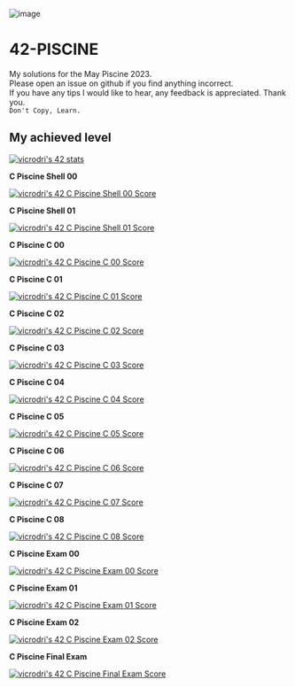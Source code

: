 ![image](https://user-images.githubusercontent.com/121127625/225287299-03e4439a-0d20-4fac-9673-e7802da8e165.png)

# 42-PISCINE

My solutions for the May Piscine 2023. <br />
  Please open an issue on github if you find anything incorrect. <br/>
  If you have any tips I would like to hear, any feedback is appreciated. Thank you. <br/>
 `Don't Copy, Learn.` <br />

## My achieved level
[![vicrodri's 42 stats](https://badge42.vercel.app/api/v2/clgp7lvb5006808k3q0ze391u/stats?cursusId=9&coalitionId=215)](https://github.com/JaeSeoKim/badge42)

**C Piscine Shell 00**

[![vicrodri's 42 C Piscine Shell 00 Score](https://badge42.vercel.app/api/v2/clgp7lvb5006808k3q0ze391u/project/3016020)](https://github.com/JaeSeoKim/badge42)

**C Piscine Shell 01**

[![vicrodri's 42 C Piscine Shell 01 Score](https://badge42.vercel.app/api/v2/clgp7lvb5006808k3q0ze391u/project/3019702)](https://github.com/JaeSeoKim/badge42)

**C Piscine C 00**

[![vicrodri's 42 C Piscine C 00 Score](https://badge42.vercel.app/api/v2/clgp7lvb5006808k3q0ze391u/project/3021668)](https://github.com/JaeSeoKim/badge42)

**C Piscine C 01**

[![vicrodri's 42 C Piscine C 01 Score](https://badge42.vercel.app/api/v2/clgp7lvb5006808k3q0ze391u/project/3028768)](https://github.com/JaeSeoKim/badge42)

**C Piscine C 02**

[![vicrodri's 42 C Piscine C 02 Score](https://badge42.vercel.app/api/v2/clgp7lvb5006808k3q0ze391u/project/3029271)](https://github.com/JaeSeoKim/badge42)

**C Piscine C 03**

[![vicrodri's 42 C Piscine C 03 Score](https://badge42.vercel.app/api/v2/clgp7lvb5006808k3q0ze391u/project/3035351)](https://github.com/JaeSeoKim/badge42)

**C Piscine C 04**

[![vicrodri's 42 C Piscine C 04 Score](https://badge42.vercel.app/api/v2/clgp7lvb5006808k3q0ze391u/project/3036370)](https://github.com/JaeSeoKim/badge42)

**C Piscine C 05**

[![vicrodri's 42 C Piscine C 05 Score](https://badge42.vercel.app/api/v2/clgp7lvb5006808k3q0ze391u/project/3038003)](https://github.com/JaeSeoKim/badge42)

**C Piscine C 06**

[![vicrodri's 42 C Piscine C 06 Score](https://badge42.vercel.app/api/v2/clgp7lvb5006808k3q0ze391u/project/3042175)](https://github.com/JaeSeoKim/badge42)

**C Piscine C 07**

[![vicrodri's 42 C Piscine C 07 Score](https://badge42.vercel.app/api/v2/clgp7lvb5006808k3q0ze391u/project/3045344)](https://github.com/JaeSeoKim/badge42)

**C Piscine C 08**

[![vicrodri's 42 C Piscine C 08 Score](https://badge42.vercel.app/api/v2/clgp7lvb5006808k3q0ze391u/project/3046466)](https://github.com/JaeSeoKim/badge42)

**C Piscine Exam 00**

[![vicrodri's 42 C Piscine Exam 00 Score](https://badge42.vercel.app/api/v2/clgp7lvb5006808k3q0ze391u/project/3021335)](https://github.com/JaeSeoKim/badge42)

**C Piscine Exam 01**

[![vicrodri's 42 C Piscine Exam 01 Score](https://badge42.vercel.app/api/v2/clgp7lvb5006808k3q0ze391u/project/3028775)](https://github.com/JaeSeoKim/badge42)

**C Piscine Exam 02**

[![vicrodri's 42 C Piscine Exam 02 Score](https://badge42.vercel.app/api/v2/clgp7lvb5006808k3q0ze391u/project/3039008)](https://github.com/JaeSeoKim/badge42)

**C Piscine Final Exam**

<a href="https://github.com/JaeSeoKim/badge42"><img src="https://badge42.vercel.app/api/v2/clgp7lvb5006808k3q0ze391u/project/3046241" alt="vicrodri's 42 C Piscine Final Exam Score" /></a>

